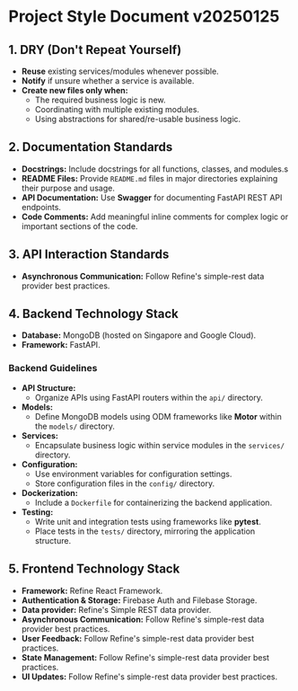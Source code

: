 # Project Style Document v20250125

## 1. DRY (Don't Repeat Yourself)

- **Reuse** existing services/modules whenever possible.
- **Notify** if unsure whether a service is available.
- **Create new files only when:**
  - The required business logic is new.
  - Coordinating with multiple existing modules.
  - Using abstractions for shared/re-usable business logic.

## 2. Documentation Standards

- **Docstrings:** Include docstrings for all functions, classes, and modules.s
- **README Files:** Provide `README.md` files in major directories explaining their purpose and usage.
- **API Documentation:** Use **Swagger** for documenting FastAPI REST API endpoints.
- **Code Comments:** Add meaningful inline comments for complex logic or important sections of the code.

## 3. API Interaction Standards

- **Asynchronous Communication:** Follow Refine's simple-rest data provider best practices.

## 4. Backend Technology Stack

- **Database:** MongoDB (hosted on Singapore and Google Cloud).
- **Framework:** FastAPI.

### Backend Guidelines

- **API Structure:**
  - Organize APIs using FastAPI routers within the `api/` directory.
- **Models:**
  - Define MongoDB models using ODM frameworks like **Motor** within the `models/` directory.
- **Services:**
  - Encapsulate business logic within service modules in the `services/` directory.
- **Configuration:**
  - Use environment variables for configuration settings.
  - Store configuration files in the `config/` directory.
- **Dockerization:**
  - Include a `Dockerfile` for containerizing the backend application.
- **Testing:**
  - Write unit and integration tests using frameworks like **pytest**.
  - Place tests in the `tests/` directory, mirroring the application structure.

## 5. Frontend Technology Stack

- **Framework:** Refine React Framework.
- **Authentication & Storage:** Firebase Auth and Filebase Storage.
- **Data provider:** Refine's Simple REST data provider.
- **Asynchronous Communication:** Follow Refine's simple-rest data provider best practices.
- **User Feedback:** Follow Refine's simple-rest data provider best practices.
- **State Management:** Follow Refine's simple-rest data provider best practices.
- **UI Updates:** Follow Refine's simple-rest data provider best practices.
  

